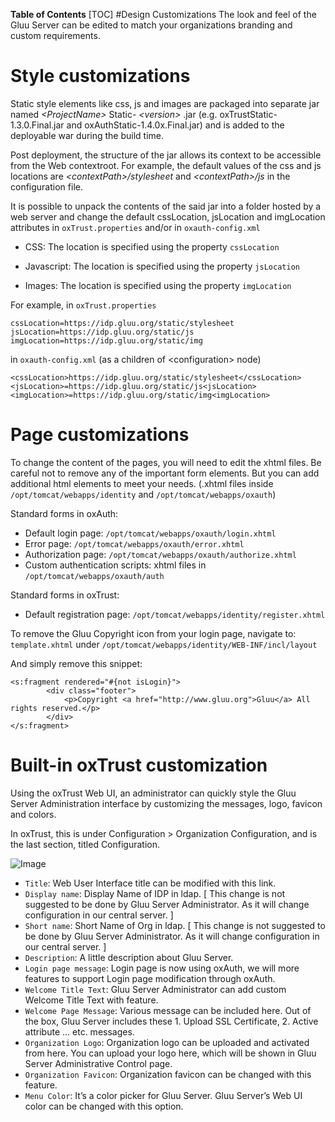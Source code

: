 **Table of Contents** 
[TOC]
#Design Customizations
The look and feel of the Gluu Server can be edited to match your organizations branding and custom requirements.

# Style customizations

Static style elements like css, js and images are packaged into separate jar named
_\<ProjectName\>_ Static- _\<version\>_ .jar (e.g. oxTrustStatic-1.3.0.Final.jar and oxAuthStatic-1.4.0x.Final.jar) and is added to the deployable war during the build time.

Post deployment, the structure of the jar allows its context to be accessible from the Web contextroot.
For example, the default values of the css and js locations are *\<contextPath\>/stylesheet* and
*\<contextPath\>/js* in the configuration file.

It is possible to unpack the contents of the said jar into a folder hosted by a web server
and change the default cssLocation, jsLocation and imgLocation attributes in `oxTrust.properties` and/or in `oxauth-config.xml`

* CSS: The location is specified using the property `cssLocation`   

* Javascript: The location is specified using the property `jsLocation` 

* Images: The location is specified using the property `imgLocation`    

For example, in `oxTrust.properties`

```
cssLocation=https://idp.gluu.org/static/stylesheet
jsLocation=https://idp.gluu.org/static/js
imgLocation=https://idp.gluu.org/static/img
```

in `oxauth-config.xml`
(as a children of \<configuration\> node)

```
<cssLocation>https://idp.gluu.org/static/stylesheet</cssLocation>
<jsLocation>=https://idp.gluu.org/static/js<jsLocation>
<imgLocation>=https://idp.gluu.org/static/img<imgLocation>
```

# Page customizations

To change the content of the pages, you will need to edit the xhtml files. Be careful
not to remove any of the important form elements. But you can add additional html
elements to meet your needs. (.xhtml files inside `/opt/tomcat/webapps/identity` and
`/opt/tomcat/webapps/oxauth`)

Standard forms in oxAuth:    
- Default login page: `/opt/tomcat/webapps/oxauth/login.xhtml`      
- Error page: `/opt/tomcat/webapps/oxauth/error.xhtml`      
- Authorization page: `/opt/tomcat/webapps/oxauth/authorize.xhtml`      
- Custom authentication scripts: xhtml files in `/opt/tomcat/webapps/oxauth/auth`       

Standard forms in oxTrust:      
- Default registration page: `/opt/tomcat/webapps/identity/register.xhtml`      

To remove the Gluu Copyright icon from your login page, navigate to:    
`template.xhtml` under `/opt/tomcat/webapps/identity/WEB-INF/incl/layout`   

And simply remove this snippet:    

    <s:fragment rendered="#{not isLogin}">
            <div class="footer">
                <p>Copyright <a href="http://www.gluu.org">Gluu</a> All rights reserved.</p>
            </div>
    </s:fragment>

# Built-in oxTrust customization

Using the oxTrust Web UI, an administrator can quickly style the Gluu Server Administration interface
by customizing the messages, logo, favicon and colors.

In oxTrust, this is under Configuration > Organization Configuration, and is the last section, titled Configuration. 

![Image](https://raw.githubusercontent.com/GluuFederation/docs/master/sources/img/WebUI_modification/oxtrust/oxTrust_GUI_mod_configuration_overview.png?raw=true)

- `Title`: Web User Interface title can be modified with this link. 
- `Display name`: Display Name of IDP in ldap. [ This change is not suggested to be done by Gluu Server Administrator. As it will change configuration in our central server. ]
- `Short name`: Short Name of Org in ldap. [ This change is not suggested to be done by Gluu Server Administrator. As it will change configuration in our central server. ]
- `Description`: A little description about Gluu Server.
- `Login page message`: Login page is now using oxAuth, we will more features to support Login page modification through oxAuth. 
- `Welcome Title Text`: Gluu Server Administrator can add custom Welcome Title Text with feature.
- `Welcome Page Message`: Various message can be included here. Out of the box, Gluu Server includes these 1. Upload SSL Certificate, 2. Active attribute … etc. messages.
- `Organization Logo`: Organization logo can be uploaded and activated from here.
You can upload your logo here, which will be shown in Gluu Server Administrative Control page. 
- `Organization Favicon`: Organization favicon can be changed with this feature. 
- `Menu Color`: It’s a color picker for Gluu Server. Gluu Server’s Web UI color can be changed with this option.
